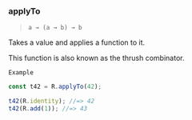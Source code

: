### applyTo

> `a → (a → b) → b`

Takes a value and applies a function to it.

This function is also known as the thrush combinator.

`Example`

```js
const t42 = R.applyTo(42);

t42(R.identity); //=> 42
t42(R.add(1)); //=> 43
```
